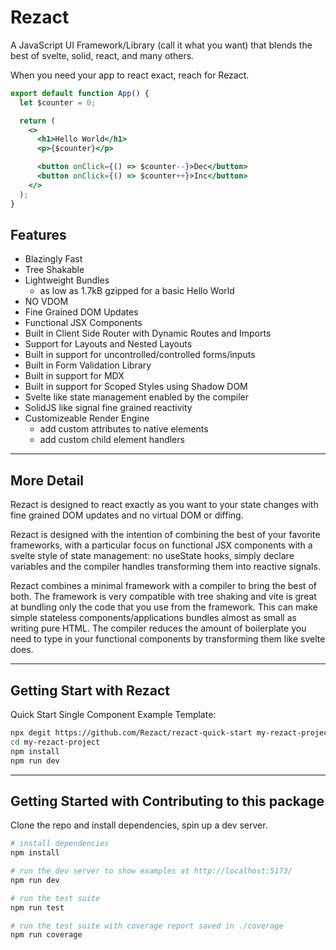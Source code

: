# Rezact

A JavaScript UI Framework/Library (call it what you want) that blends the best of svelte, solid, react, and many others.

When you need your app to react exact, reach for Rezact.

```jsx
export default function App() {
  let $counter = 0;

  return (
    <>
      <h1>Hello World</h1>
      <p>{$counter}</p>

      <button onClick={() => $counter--}>Dec</button>
      <button onClick={() => $counter++}>Inc</button>
    </>
  );
}
```

## Features

- Blazingly Fast
- Tree Shakable
- Lightweight Bundles
  - as low as 1.7kB gzipped for a basic Hello World
- NO VDOM
- Fine Grained DOM Updates
- Functional JSX Components
- Built in Client Side Router with Dynamic Routes and Imports
- Support for Layouts and Nested Layouts
- Built in support for uncontrolled/controlled forms/inputs
- Built in Form Validation Library
- Built in support for MDX
- Built in support for Scoped Styles using Shadow DOM
- Svelte like state management enabled by the compiler
- SolidJS like signal fine grained reactivity
- Customizeable Render Engine
  - add custom attributes to native elements
  - add custom child element handlers

---

## More Detail

Rezact is designed to react exactly as you want to your state changes with fine grained DOM updates and no virtual DOM or diffing.

Rezact is designed with the intention of combining the best of your favorite frameworks, with a particular focus on functional JSX components with a svelte style of state management: no useState hooks, simply declare variables and the compiler handles transforming them into reactive signals.

Rezact combines a minimal framework with a compiler to bring the best of both. The framework is very compatible with tree shaking and vite is great at bundling only the code that you use from the framework. This can make simple stateless components/applications bundles almost as small as writing pure HTML. The compiler reduces the amount of boilerplate you need to type in your functional components by transforming them like svelte does.

---

## Getting Start with Rezact

Quick Start Single Component Example Template:

```bash
npx degit https://github.com/Rezact/rezact-quick-start my-rezact-project
cd my-rezact-project
npm install
npm run dev
```

---

## Getting Started with Contributing to this package

Clone the repo and install dependencies, spin up a dev server.

```bash
# install dependencies
npm install

# run the dev server to show examples at http://localhost:5173/
npm run dev

# run the test suite
npm run test

# run the test suite with coverage report saved in ./coverage
npm run coverage

```
